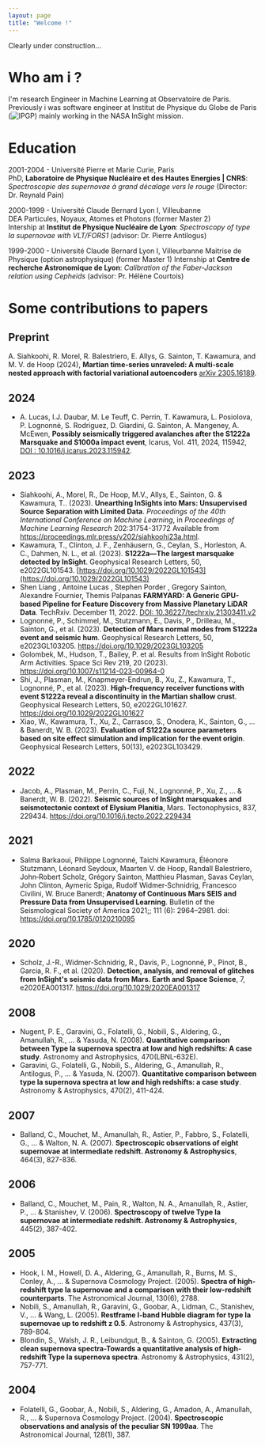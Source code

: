 ```yaml
---
layout: page
title: "Welcome !"
---
```

Clearly under construction...


# Who am i ?
I'm research Engineer in Machine Learning at Observatoire de Paris.    
Previously i was software engineer at Institut de Physique du Globe de Paris (![IPGP](www.ipgp.fr)) mainly working in the NASA InSight mission.

# Education 
2001-2004 - Université Pierre et Marie Curie, Paris    
PhD, **Laboratoire de Physique Nucléaire et des Hautes Energies | CNRS**: _Spectroscopie des supernovae à grand décalage vers le rouge_ (Director: Dr. Reynald Pain)     

2000-1999 - Université Claude Bernard Lyon I, Villeubanne   
DEA Particules, Noyaux, Atomes et Photons (former Master 2)   
Intership at **Institut de Physique Nucléaire de Lyon**: _Spectroscopy of type Ia supernovae with VLT/FORS1_ (advisor: Dr. Pierre Antilogus)

1999-2000 - Université Claude Bernard Lyon I, Villeurbanne
Maitrise de Physique (option astrophysique) (former Master 1)
Internship at **Centre de recherche Astronomique de Lyon**: _Calibration of the Faber-Jackson relation using Cepheids_ (advisor: Pr. Hélène Courtois)

# Some contributions to papers

## Preprint

A. Siahkoohi, R. Morel, R. Balestriero, E. Allys, G. Sainton, T. Kawamura, and M. V. de Hoop (2024), **Martian time-series unraveled: A multi-scale nested approach with factorial variational autoencoders** [arXiv 2305.16189](https://arxiv.org/abs/2305.16189).


## 2024

- A. Lucas, I.J. Daubar, M. Le Teuff, C. Perrin, T. Kawamura, L. Posiolova, P. Lognonné, S. Rodriguez, D. Giardini, G. Sainton, A. Mangeney, A. McEwen, **Possibly seismically triggered avalanches after the S1222a Marsquake and S1000a impact event**, Icarus, Vol. 411, 2024, 115942, [DOI : 10.1016/j.icarus.2023.115942](https://doi.org/10.1016/j.icarus.2023.115942).

## 2023 
- Siahkoohi, A., Morel, R., De Hoop, M.V., Allys, E., Sainton, G. &amp; Kawamura, T.. (2023). **Unearthing InSights into Mars: Unsupervised Source Separation with Limited Data**. <i>Proceedings of the 40th International Conference on Machine Learning</i>, in <i>Proceedings of Machine Learning Research</i> 202:31754-31772 Available from https://proceedings.mlr.press/v202/siahkoohi23a.html.
- Kawamura, T., Clinton, J. F., Zenhäusern, G., Ceylan, S., Horleston, A. C., Dahmen, N. L., et al. (2023). **S1222a—The largest marsquake detected by InSight**. Geophysical Research Letters, 50, e2022GL101543. [https://doi.org/10.1029/2022GL101543](https://doi.org/10.1029/2022GL101543)
- Shen Liang , Antoine Lucas , Stephen Porder , Gregory Sainton, Alexandre Fournier, Themis Palpanas  **FARMYARD: A Generic GPU-based Pipeline for Feature Discovery from Massive Planetary LiDAR Data**. TechRxiv. December 11, 2022. [DOI: 10.36227/techrxiv.21303411.v2](https://www.techrxiv.org/doi/full/10.36227/techrxiv.21303411.v2)
- Lognonné, P., Schimmel, M., Stutzmann, E., Davis, P., Drilleau, M., Sainton, G., et al. (2023). **Detection of Mars normal modes from S1222a event and seismic hum**. Geophysical Research Letters, 50, e2023GL103205. https://doi.org/10.1029/2023GL103205
- Golombek, M., Hudson, T., Bailey, P. et al. Results from InSight Robotic Arm Activities. Space Sci Rev 219, 20 (2023). https://doi.org/10.1007/s11214-023-00964-0
- Shi, J., Plasman, M., Knapmeyer-Endrun, B., Xu, Z., Kawamura, T., Lognonné, P., et al. (2023). **High-frequency receiver functions with event S1222a reveal a discontinuity in the Martian shallow crust**. Geophysical Research Letters, 50, e2022GL101627. https://doi.org/10.1029/2022GL101627
- Xiao, W., Kawamura, T., Xu, Z., Carrasco, S., Onodera, K., Sainton, G., ... & Banerdt, W. B. (2023). **Evaluation of S1222a source parameters based on site effect simulation and implication for the event origin**. Geophysical Research Letters, 50(13), e2023GL103429.

## 2022

- Jacob, A., Plasman, M., Perrin, C., Fuji, N., Lognonné, P., Xu, Z., ... & Banerdt, W. B. (2022). **Seismic sources of InSight marsquakes and seismotectonic context of Elysium Planitia**, Mars. Tectonophysics, 837, 229434. https://doi.org/10.1016/j.tecto.2022.229434

## 2021

- Salma Barkaoui, Philippe Lognonné, Taichi Kawamura, Éléonore Stutzmann, Léonard Seydoux, Maarten V. de Hoop, Randall Balestriero, John‐Robert Scholz, Grégory Sainton, Matthieu Plasman, Savas Ceylan, John Clinton, Aymeric Spiga, Rudolf Widmer‐Schnidrig, Francesco Civilini, W. Bruce Banerdt; **Anatomy of Continuous Mars SEIS and Pressure Data from Unsupervised Learning**. Bulletin of the Seismological Society of America 2021;; 111 (6): 2964–2981. doi: https://doi.org/10.1785/0120210095
  
## 2020
- Scholz, J.-R., Widmer-Schnidrig, R., Davis, P., Lognonné, P., Pinot, B., Garcia, R. F., et al. (2020). **Detection, analysis, and removal of glitches from InSight's seismic data from Mars. Earth and Space Science**, 7, e2020EA001317. https://doi.org/10.1029/2020EA001317

## 2008
- Nugent, P. E., Garavini, G., Folatelli, G., Nobili, S., Aldering, G., Amanullah, R., ... & Yasuda, N. (2008). **Quantitative comparison between Type Ia supernova spectra at low and high redshifts: A case study**. Astronomy and Astrophysics, 470(LBNL-632E).
- Garavini, G., Folatelli, G., Nobili, S., Aldering, G., Amanullah, R., Antilogus, P., ... & Yasuda, N. (2007). **Quantitative comparison between type Ia supernova spectra at low and high redshifts: a case study**. Astronomy & Astrophysics, 470(2), 411-424.

## 2007
- Balland, C., Mouchet, M., Amanullah, R., Astier, P., Fabbro, S., Folatelli, G., ... & Walton, N. A. (2007). **Spectroscopic observations of eight supernovae at intermediate redshift. Astronomy & Astrophysics**, 464(3), 827-836.

## 2006
- Balland, C., Mouchet, M., Pain, R., Walton, N. A., Amanullah, R., Astier, P., ... & Stanishev, V. (2006). **Spectroscopy of twelve Type Ia supernovae at intermediate redshift. Astronomy & Astrophysics**, 445(2), 387-402.

## 2005
- Hook, I. M., Howell, D. A., Aldering, G., Amanullah, R., Burns, M. S., Conley, A., ... & Supernova Cosmology Project. (2005). **Spectra of high-redshift type Ia supernovae and a comparison with their low-redshift counterparts**. The Astronomical Journal, 130(6), 2788.
- Nobili, S., Amanullah, R., Garavini, G., Goobar, A., Lidman, C., Stanishev, V., ... & Wang, L. (2005). **Restframe I-band Hubble diagram for type Ia supernovae up to redshift z 0.5**. Astronomy & Astrophysics, 437(3), 789-804.
- Blondin, S., Walsh, J. R., Leibundgut, B., & Sainton, G. (2005). **Extracting clean supernova spectra-Towards a quantitative analysis of high-redshift Type Ia supernova spectra**. Astronomy & Astrophysics, 431(2), 757-771.

## 2004 
- Folatelli, G., Goobar, A., Nobili, S., Aldering, G., Amadon, A., Amanullah, R., ... & Supernova Cosmology Project. (2004). **Spectroscopic observations and analysis of the peculiar SN 1999aa**. The Astronomical Journal, 128(1), 387.
